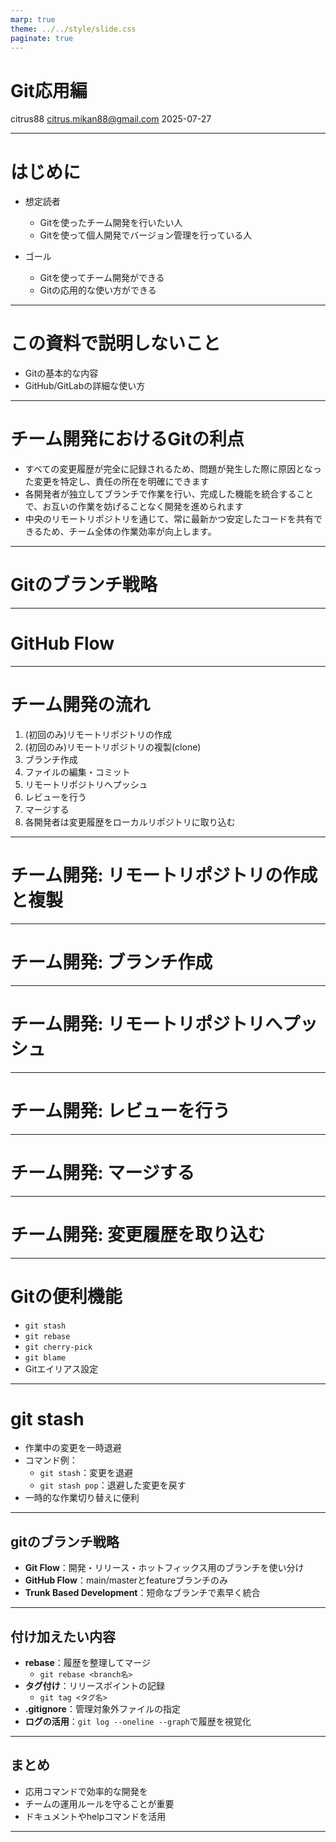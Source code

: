 ```yaml
---
marp: true
theme: ../../style/slide.css
paginate: true
---
```


# Git応用編

citrus88
citrus.mikan88@gmail.com
2025-07-27

---

# はじめに

- 想定読者
  - Gitを使ったチーム開発を行いたい人
  - Gitを使って個人開発でバージョン管理を行っている人

- ゴール
  - Gitを使ってチーム開発ができる
  - Gitの応用的な使い方ができる

---

# この資料で説明しないこと

- Gitの基本的な内容
- GitHub/GitLabの詳細な使い方

---

# チーム開発におけるGitの利点

- すべての変更履歴が完全に記録されるため、問題が発生した際に原因となった変更を特定し、責任の所在を明確にできます
- 各開発者が独立してブランチで作業を行い、完成した機能を統合することで、お互いの作業を妨げることなく開発を進められます
- 中央のリモートリポジトリを通じて、常に最新かつ安定したコードを共有できるため、チーム全体の作業効率が向上します。

---

# Gitのブランチ戦略

---

# GitHub Flow

---

# チーム開発の流れ

1. (初回のみ)リモートリポジトリの作成
2. (初回のみ)リモートリポジトリの複製(clone)
3. ブランチ作成
4. ファイルの編集・コミット
5. リモートリポジトリへプッシュ
6. レビューを行う
7. マージする
8. 各開発者は変更履歴をローカルリポジトリに取り込む

---

# チーム開発: リモートリポジトリの作成と複製

---

# チーム開発: ブランチ作成

---

# チーム開発: リモートリポジトリへプッシュ

---

# チーム開発: レビューを行う

---

# チーム開発: マージする

---

# チーム開発: 変更履歴を取り込む

---

# Gitの便利機能

- `git stash`
- `git rebase`
- `git cherry-pick`
- `git blame`
- Gitエイリアス設定

---

# git stash

- 作業中の変更を一時退避
- コマンド例：
  - `git stash`：変更を退避
  - `git stash pop`：退避した変更を戻す
- 一時的な作業切り替えに便利

---

## gitのブランチ戦略

- **Git Flow**：開発・リリース・ホットフィックス用のブランチを使い分け
- **GitHub Flow**：main/masterとfeatureブランチのみ
- **Trunk Based Development**：短命なブランチで素早く統合

---

## 付け加えたい内容

- **rebase**：履歴を整理してマージ
  - `git rebase <branch名>`
- **タグ付け**：リリースポイントの記録
  - `git tag <タグ名>`
- **.gitignore**：管理対象外ファイルの指定
- **ログの活用**：`git log --oneline --graph`で履歴を視覚化

---

## まとめ

- 応用コマンドで効率的な開発を
- チームの運用ルールを守ることが重要
- ドキュメントやhelpコマンドを活用

---
